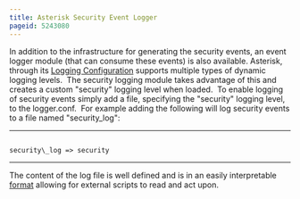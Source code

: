 ```yaml
---
title: Asterisk Security Event Logger
pageid: 5243080
---
```


In addition to the infrastructure for generating the security events, an event logger module (that can consume these events) is also available. Asterisk, through its [Logging Configuration](/Configuration/Core-Configuration/Logging-Configuration) supports multiple types of dynamic logging levels.  The security logging module takes advantage of this and creates a custom "security" logging level when loaded.  To enable logging of security events simply add a file, specifying the "security" logging level, to the logger.conf.  For example adding the following will log security events to a file named "security\_log":




---

  
  


```

security\_log => security

```



---


The content of the log file is well defined and is in an easily interpretable [format](/Security-Log-File-Format) allowing for external scripts to read and act upon.

